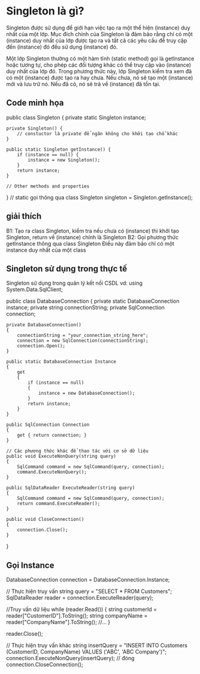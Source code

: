 # Singleton là gì?

Singleton được sử dụng để giới hạn việc tạo ra một thể hiện (instance) duy nhất của một lớp. Mục đích chính 
của Singleton là đảm bảo rằng chỉ có một (instance) duy nhất của lớp được tạo ra và tất cả các yêu cầu để truy 
cập đến (instance) đó đều sử dụng (instance) đó.

Một lớp Singleton thường có một hàm tĩnh (static method) gọi là getInstance hoặc tương tự, cho phép các đối 
tượng khác có thể truy cập vào (instance) duy nhất của lớp đó. Trong phương thức này, lớp Singleton kiểm tra xem 
đã có một (instance) được tạo ra hay chưa. Nếu chưa, nó sẽ tạo một (instance) mới và lưu trữ nó. Nếu đã có, nó 
sẽ trả về (instance) đã tồn tại.

## Code minh họa
public class Singleton {
    private static Singleton instance;

    private Singleton() {
        // constuctor là private để ngăn không cho khởi tạo chỗ khác
    }

    public static Singleton getInstance() {
        if (instance == null) {
            instance = new Singleton();
        }
        return instance;
    }

    // Other methods and properties
}
// static gọi thông qua class
Singleton singleton = Singleton.getInstance();

## giải thích
B1: Tạo ra class Singleton, kiểm tra nếu chưa có (instance) thì khởi tạo Singleton, return về (instance) chính là Singleton
B2: Gọi phương thức getInstance thông qua class Singleton
Điều này đảm bảo chỉ có một instance duy nhất của một class
## Singleton sử dụng trong thực tế
Singleton sử dụng trong quản lý kết nối CSDL
vd:
using System.Data.SqlClient;

public class DatabaseConnection
{
    private static DatabaseConnection instance;
    private string connectionString;
    private SqlConnection connection;

    private DatabaseConnection()
    {
        connectionString = "your_connection_string_here";
        connection = new SqlConnection(connectionString);
        connection.Open();
    }

    public static DatabaseConnection Instance
    {
        get
        {
            if (instance == null)
            {
                instance = new DatabaseConnection();
            }
            return instance;
        }
    }

    public SqlConnection Connection
    {
        get { return connection; }
    }

    // Các phương thức khác để thao tác với cơ sở dữ liệu
    public void ExecuteNonQuery(string query)
    {
        SqlCommand command = new SqlCommand(query, connection);
        command.ExecuteNonQuery();
    }

    public SqlDataReader ExecuteReader(string query)
    {
        SqlCommand command = new SqlCommand(query, connection);
        return command.ExecuteReader();
    }

    public void CloseConnection()
    {
        connection.Close();
    }
}

## Gọi Instance
DatabaseConnection connection = DatabaseConnection.Instance;

// Thực hiện truy vấn
string query = "SELECT * FROM Customers";
SqlDataReader reader = connection.ExecuteReader(query);

//Truy vấn dữ liệu
while (reader.Read())
{
    string customerId = reader["CustomerID"].ToString();
    string companyName = reader["CompanyName"].ToString();
    //...
}

reader.Close();

// Thực hiện truy vấn khác
string insertQuery = "INSERT INTO Customers (CustomerID, CompanyName) VALUES ('ABC', 'ABC Company')";
connection.ExecuteNonQuery(insertQuery);
// đóng
connection.CloseConnection();

